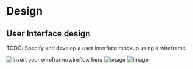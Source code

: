 # Design

## User Interface design
TODO: Specify and develop a user interface mockup using a wireframe.

![Insert your wireframe/wireflow here](![image](https://github.com/y2-aidid/Electric-Vehicle-Charging-Points/assets/148769173/0956203a-1e11-4935-b290-72896f11c978)
)
![image](https://github.com/y2-aidid/Electric-Vehicle-Charging-Points/assets/148769173/2b06375d-1435-417e-9ad0-d92a80da87e3)
![image](https://github.com/y2-aidid/Electric-Vehicle-Charging-Points/assets/148769173/bcd5c3e7-520f-44f1-ad3d-6e4de067f723)

